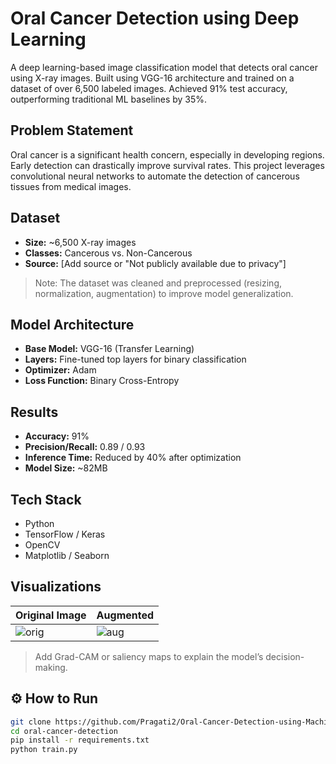# Oral Cancer Detection using Deep Learning

A deep learning-based image classification model that detects oral cancer using X-ray images. Built using VGG-16 architecture and trained on a dataset of over 6,500 labeled images. Achieved 91% test accuracy, outperforming traditional ML baselines by 35%.

## Problem Statement
Oral cancer is a significant health concern, especially in developing regions. Early detection can drastically improve survival rates. This project leverages convolutional neural networks to automate the detection of cancerous tissues from medical images.

## Dataset
- **Size:** ~6,500 X-ray images
- **Classes:** Cancerous vs. Non-Cancerous
- **Source:** [Add source or "Not publicly available due to privacy"]

> Note: The dataset was cleaned and preprocessed (resizing, normalization, augmentation) to improve model generalization.

## Model Architecture
- **Base Model:** VGG-16 (Transfer Learning)
- **Layers:** Fine-tuned top layers for binary classification
- **Optimizer:** Adam
- **Loss Function:** Binary Cross-Entropy

## Results
- **Accuracy:** 91%
- **Precision/Recall:** 0.89 / 0.93
- **Inference Time:** Reduced by 40% after optimization
- **Model Size:** ~82MB

## Tech Stack
- Python
- TensorFlow / Keras
- OpenCV
- Matplotlib / Seaborn

## Visualizations

| Original Image | Augmented |
|----------------|-----------|
| ![orig](images/original.jpg) | ![aug](images/augmented.jpg) |

> Add Grad-CAM or saliency maps to explain the model’s decision-making.

## ⚙️ How to Run

```bash
git clone https://github.com/Pragati2/Oral-Cancer-Detection-using-Machine-Learning.git
cd oral-cancer-detection
pip install -r requirements.txt
python train.py
